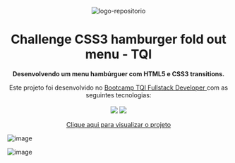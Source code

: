<p align="center"> <img src="https://user-images.githubusercontent.com/96539606/197372905-16a36d83-7efb-437f-ae0a-bd1d5058a79b.png" alt="logo-repositorio" /></center>
<h1 align="center"> Challenge CSS3 hamburger fold out menu - TQI </h1>

<p align="center"><strong> Desenvolvendo um menu hambúrguer com HTML5 e CSS3 transitions.</strong></center>

<p align="center"> Este projeto foi desenvolvido no <a href="https://www.dio.me/bootcamp/tqi-fullstack-developer" target: _blank> Bootcamp TQI Fullstack Developer </a> com as seguintes tecnologias: 
<br>
<br>
<img src="https://img.shields.io/badge/-html5-05122A?style=flat&logo=html5">
<img src="https://img.shields.io/badge/-css3-05122A?style=flat&logo=css3"> 
</center>

<p align="center">
<a href="https://desafio-tqi-menu-css.vercel.app/" target="_blank">Clique aqui para visualizar o projeto</a></center>


![image](https://user-images.githubusercontent.com/96539606/194956529-117a7161-12e3-4f3f-8805-16309c672da1.png)

![image](https://user-images.githubusercontent.com/96539606/194956736-7422ddc4-dad8-4f5c-b63e-a29e4c622486.png)


